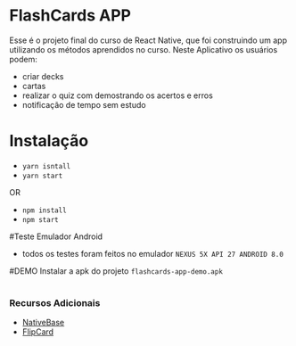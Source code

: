 # FlashCards APP
Esse é o projeto final do curso de React Native,
que foi construindo um app utilizando os métodos aprendidos no curso. 
Neste Aplicativo os usuários podem:
 - criar decks 
 - cartas
 - realizar o quiz com demostrando os acertos e erros
 - notificação de tempo sem estudo

# Instalação

- `yarn isntall`
- `yarn start`

OR
- `npm install`
- `npm start`


#Teste Emulador Android
- todos os testes foram feitos no emulador ``NEXUS 5X API 27 ANDROID 8.0``

#DEMO 
 Instalar a apk do projeto ``flashcards-app-demo.apk``

#
### Recursos Adicionais

* [NativeBase](https://nativebase.io)
* [FlipCard](https://github.com/moschan/react-native-flip-card)
